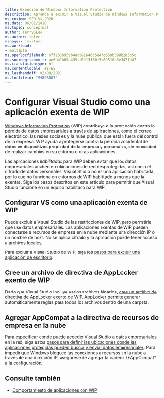```yaml
---
title: Exención de Windows Information Protection
description: Aprenda a eximir a Visual Studio de Windows Information Protection y, al mismo tiempo, permitir que use datos empresariales.
ms.custom: SEO-VS-2020
ms.date: 06/01/2018
ms.topic: conceptual
author: TerryGLee
ms.author: tglee
manager: jmartens
ms.workload:
- multiple
ms.openlocfilehash: 6ff233b959b4ad691646c5e47c659b398b283b5c
ms.sourcegitcommit: ae6d47b09a439cd0e13180f5e89510e3e347fd47
ms.translationtype: HT
ms.contentlocale: es-ES
ms.lasthandoff: 02/08/2021
ms.locfileid: "99898007"
---
```

# <a name="configure-visual-studio-as-a-wip-exempt-app"></a>Configurar Visual Studio como una aplicación exenta de WIP

[Windows Information Protection](/windows/security/information-protection/windows-information-protection/protect-enterprise-data-using-wip) (WIP) contribuye a la protección contra la pérdida de datos empresariales a través de aplicaciones, como el correo electrónico, las redes sociales y la nube pública, que están fuera del control de la empresa. WIP ayuda a protegerse contra la pérdida accidental de datos en dispositivos propiedad de la empresa y personales, sin necesidad de realizar cambios en su entorno u otras aplicaciones.

Las aplicaciones *habilitadas* para WIP deben evitar que los datos empresariales acaben en ubicaciones de red desprotegidas, así como el cifrado de datos personales. Visual Studio no es una aplicación habilitada, por lo que no funciona en entornos de WIP habilitado a menos que la exentas. Siga los pasos descritos en este artículo para permitir que Visual Studio funcione en un equipo habilitado para WIP.

## <a name="configure-vs-as-a-wip-exempt-app"></a>Configurar VS como una aplicación exenta de WIP

Puede excluir a Visual Studio de las restricciones de WIP, pero permitirle que use datos empresariales. Las aplicaciones exentas de WIP pueden conectarse a recursos de empresa en la nube mediante una dirección IP o un nombre de host. No se aplica cifrado y la aplicación puede tener acceso a archivos locales.

Para excluir a Visual Studio de WIP, siga los [pasos para excluir una aplicación de escritorio](/windows/security/information-protection/windows-information-protection/create-wip-policy-using-intune-azure#exempt-apps-from-a-wip-policy).

## <a name="create-a-wip-exempt-applocker-policy-file"></a>Cree un archivo de directiva de AppLocker exento de WIP

Dado que Visual Studio incluye varios archivos binarios, [cree un archivo de directiva de AppLocker exento de WIP](/windows/security/threat-protection/windows-defender-application-control/applocker/run-the-automatically-generate-rules-wizard). AppLocker permite generar automáticamente reglas para todos los archivos dentro de una carpeta.

## <a name="add-appcompat-to-the-enterprise-cloud-resource-policy"></a>Agregar AppCompat a la directiva de recursos de empresa en la nube

Para especificar dónde puede acceder Visual Studio a datos empresariales en la red, siga estos [pasos para definir las ubicaciones donde las aplicaciones protegidas pueden buscar y enviar datos empresariales](/windows/security/information-protection/windows-information-protection/create-wip-policy-using-intune-azure#choose-where-apps-can-access-enterprise-data). Para impedir que Windows bloquee las conexiones a recursos en la nube a través de una dirección IP, asegúrese de agregar la cadena /\*AppCompat\* a la configuración.

## <a name="see-also"></a>Consulte también

- [Comportamiento de aplicaciones con WIP](/windows/security/information-protection/windows-information-protection/app-behavior-with-wip)
